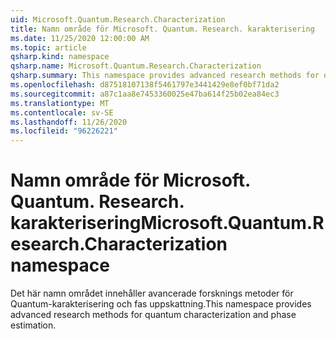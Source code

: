 ```yaml
---
uid: Microsoft.Quantum.Research.Characterization
title: Namn område för Microsoft. Quantum. Research. karakterisering
ms.date: 11/25/2020 12:00:00 AM
ms.topic: article
qsharp.kind: namespace
qsharp.name: Microsoft.Quantum.Research.Characterization
qsharp.summary: This namespace provides advanced research methods for quantum characterization and phase estimation.
ms.openlocfilehash: d87518107138f5461797e3441429e8ef0bf71da2
ms.sourcegitcommit: a87c1aa8e7453360025e47ba614f25b02ea84ec3
ms.translationtype: MT
ms.contentlocale: sv-SE
ms.lasthandoff: 11/26/2020
ms.locfileid: "96226221"
---
```

# <a name="microsoftquantumresearchcharacterization-namespace"></a><span data-ttu-id="e86ae-102">Namn område för Microsoft. Quantum. Research. karakterisering</span><span class="sxs-lookup"><span data-stu-id="e86ae-102">Microsoft.Quantum.Research.Characterization namespace</span></span>

<span data-ttu-id="e86ae-103">Det här namn området innehåller avancerade forsknings metoder för Quantum-karakterisering och fas uppskattning.</span><span class="sxs-lookup"><span data-stu-id="e86ae-103">This namespace provides advanced research methods for quantum characterization and phase estimation.</span></span>

